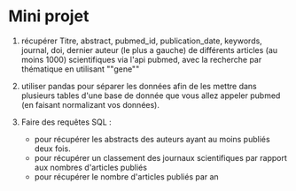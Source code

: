 # Mini projet

1. récupérer Titre, abstract, pubmed_id, publication_date, keywords, journal, doi, dernier auteur (le plus a gauche) de différents articles (au moins 1000) scientifiques via l'api pubmed, avec la recherche par thématique en utilisant ""gene""

2. utiliser pandas pour séparer les données afin de les mettre dans plusieurs tables d'une base de donnée que vous allez appeler pubmed (en faisant normalizant vos données).

3. Faire des requêtes SQL :
      - pour récupérer les abstracts des auteurs ayant au moins publiés deux fois.
      - pour récupérer un classement des journaux scientifiques par rapport aux nombres d'articles publiés
      - pour récupérer le nombre d'articles publiés par an